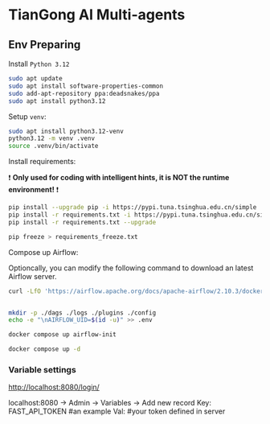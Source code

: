 
# TianGong AI Multi-agents

## Env Preparing

Install `Python 3.12`

```bash
sudo apt update
sudo apt install software-properties-common
sudo add-apt-repository ppa:deadsnakes/ppa
sudo apt install python3.12
```

Setup `venv`:

```bash
sudo apt install python3.12-venv
python3.12 -m venv .venv
source .venv/bin/activate
```

Install requirements:

❗️ **Only used for coding with intelligent hints, it is NOT the runtime environment!** ❗️

```bash
pip install --upgrade pip -i https://pypi.tuna.tsinghua.edu.cn/simple
pip install -r requirements.txt -i https://pypi.tuna.tsinghua.edu.cn/simple
pip install -r requirements.txt --upgrade

pip freeze > requirements_freeze.txt
```

Compose up Airflow:

Optioncally, you can modify the following command to download an latest Airflow server.

```bash
curl -LfO 'https://airflow.apache.org/docs/apache-airflow/2.10.3/docker-compose.yaml'
```

```bash

mkdir -p ./dags ./logs ./plugins ./config
echo -e "\nAIRFLOW_UID=$(id -u)" >> .env

docker compose up airflow-init

docker compose up -d
```

### Variable settings

<http://localhost:8080/login/>

localhost:8080 -> Admin -> Variables -> Add new record
Key: FAST_API_TOKEN #an example
Val: #your token defined in server
